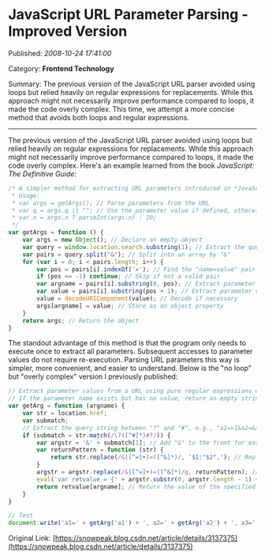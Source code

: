 # JavaScript URL Parameter Parsing - Improved Version

Published: *2008-10-24 17:41:00*

Category: __Frontend Technology__

Summary: The previous version of the JavaScript URL parser avoided using loops but relied heavily on regular expressions for replacements. While this approach might not necessarily improve performance compared to loops, it made the code overly complex. This time, we attempt a more concise method that avoids both loops and regular expressions.

---------

The previous version of the JavaScript URL parser avoided using loops but relied heavily on regular expressions for replacements. While this approach might not necessarily improve performance compared to loops, it made the code overly complex. Here's an example learned from the book *JavaScript: The Definitive Guide*:

```javascript
/* A simpler method for extracting URL parameters introduced in *JavaScript: The Definitive Guide*. It avoids regular expressions and uses a single loop. The advantage of returning an object is that you only need to call this function once, and all parameters and their values are stored in an object. You can then access any parameter's value without calling the function again.
 * Usage:
 * var args = getArgs(); // Parse parameters from the URL
 * var q = args.q || ""; // Use the parameter value if defined, otherwise assign a default value
 * var n = args.n ? parseInt(args.n) : 10;
 */
var getArgs = function () {
    var args = new Object(); // Declare an empty object
    var query = window.location.search.substring(1); // Extract the query string, e.g., "a1=v1&a2=&a3=v3" from "http://www.snowpeak.org/testjs.htm?a1=v1&a2=&a3=v3#anchor".
    var pairs = query.split("&"); // Split into an array by "&"
    for (var i = 0; i < pairs.length; i++) {
        var pos = pairs[i].indexOf('='); // Find the "name=value" pair
        if (pos == -1) continue; // Skip if not a valid pair
        var argname = pairs[i].substring(0, pos); // Extract parameter name
        var value = pairs[i].substring(pos + 1); // Extract parameter value
        value = decodeURIComponent(value); // Decode if necessary
        args[argname] = value; // Store as an object property
    }
    return args; // Return the object
}
```

The standout advantage of this method is that the program only needs to execute once to extract all parameters. Subsequent accesses to parameter values do not require re-execution. Parsing URL parameters this way is simpler, more convenient, and easier to understand. Below is the "no loop" but "overly complex" version I previously published:

```javascript
// Extract parameter values from a URL using pure regular expressions without loops. The core technique is the replace() method of strings, which can use a function as the second argument to replace matches according to user-defined rules.
// If the parameter name exists but has no value, return an empty string; if the parameter name does not exist, return undefined.
var getArg = function (argname) {
    var str = location.href;
    var submatch;
    // Extract the query string between "?" and "#", e.g., "a1=v1&a2=&a3=v3" from "http://www.snowpeak.org/testjs.htm?a1=v1&a2=&a3=v3#anchor".
    if (submatch = str.match(/\?([^#]*)#?/)) {
        var argstr = '&' + submatch[1]; // Add "&" to the front for easier replacement
        var returnPattern = function (str) {
            return str.replace(/&([^=]+)=([^&]*)/, '$1:"$2",'); // Replace "&name=value" with "name:"value",".
        }
        argstr = argstr.replace(/&([^=]+)=([^&]*)/g, returnPattern); // Perform global replacement
        eval('var retvalue = {' + argstr.substr(0, argstr.length - 1) + '};'); // Declare an object, e.g., "var retvalue = {a1:"v1",a2:"",a3:"v3"};"
        return retvalue[argname]; // Return the value of the specified parameter
    }
}

// Test
document.write('a1=' + getArg('a1') + ', a2=' + getArg('a2') + ', a3=' + getArg('a3'));
```

Original Link: [https://snowpeak.blog.csdn.net/article/details/3137375](https://snowpeak.blog.csdn.net/article/details/3137375)